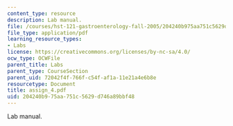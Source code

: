 ```yaml
---
content_type: resource
description: Lab manual.
file: /courses/hst-121-gastroenterology-fall-2005/204240b975aa751c5629d746a89bbf48_assign_4.pdf
file_type: application/pdf
learning_resource_types:
- Labs
license: https://creativecommons.org/licenses/by-nc-sa/4.0/
ocw_type: OCWFile
parent_title: Labs
parent_type: CourseSection
parent_uid: 72042f4f-766f-c54f-af1a-11e21a4e6b8e
resourcetype: Document
title: assign_4.pdf
uid: 204240b9-75aa-751c-5629-d746a89bbf48
---
```

Lab manual.